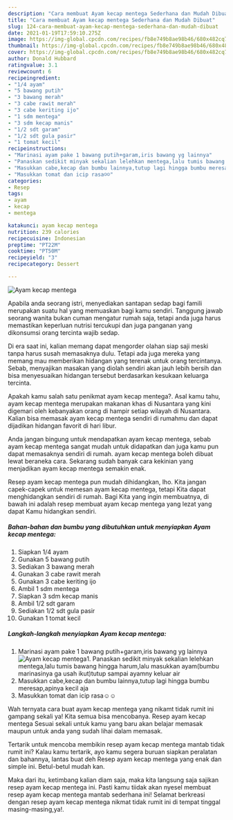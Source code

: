 ```yaml
---
description: "Cara membuat Ayam kecap mentega Sederhana dan Mudah Dibuat"
title: "Cara membuat Ayam kecap mentega Sederhana dan Mudah Dibuat"
slug: 124-cara-membuat-ayam-kecap-mentega-sederhana-dan-mudah-dibuat
date: 2021-01-19T17:59:10.275Z
image: https://img-global.cpcdn.com/recipes/fb8e749b8ae98b46/680x482cq70/ayam-kecap-mentega-foto-resep-utama.jpg
thumbnail: https://img-global.cpcdn.com/recipes/fb8e749b8ae98b46/680x482cq70/ayam-kecap-mentega-foto-resep-utama.jpg
cover: https://img-global.cpcdn.com/recipes/fb8e749b8ae98b46/680x482cq70/ayam-kecap-mentega-foto-resep-utama.jpg
author: Donald Hubbard
ratingvalue: 3.1
reviewcount: 6
recipeingredient:
- "1/4 ayam"
- "5 bawang putih"
- "3 bawang merah"
- "3 cabe rawit merah"
- "3 cabe keriting ijo"
- "1 sdm mentega"
- "3 sdm kecap manis"
- "1/2 sdt garam"
- "1/2 sdt gula pasir"
- "1 tomat kecil"
recipeinstructions:
- "Marinasi ayam pake 1 bawang putih+garam,iris bawang yg lainnya"
- "Panaskan sedikit minyak sekalian lelehkan mentega,lalu tumis bawang hingga harum,lalu masukkan ayam(bumbu marinasinya ga usah ikut)tutup sampai ayamny keluar air"
- "Masukkan cabe,kecap dan bumbu lainnya,tutup lagi hingga bumbu meresap,apinya kecil aja"
- "Masukkan tomat dan icip rasa☺️☺️"
categories:
- Resep
tags:
- ayam
- kecap
- mentega

katakunci: ayam kecap mentega 
nutrition: 239 calories
recipecuisine: Indonesian
preptime: "PT22M"
cooktime: "PT50M"
recipeyield: "3"
recipecategory: Dessert

---
```



![Ayam kecap mentega](https://img-global.cpcdn.com/recipes/fb8e749b8ae98b46/680x482cq70/ayam-kecap-mentega-foto-resep-utama.jpg)

Apabila anda seorang istri, menyediakan santapan sedap bagi famili merupakan suatu hal yang memuaskan bagi kamu sendiri. Tanggung jawab seorang  wanita bukan cuman mengatur rumah saja, tetapi anda juga harus memastikan keperluan nutrisi tercukupi dan juga panganan yang dikonsumsi orang tercinta wajib sedap.

Di era  saat ini, kalian memang dapat mengorder olahan siap saji meski tanpa harus susah memasaknya dulu. Tetapi ada juga mereka yang memang mau memberikan hidangan yang terenak untuk orang tercintanya. Sebab, menyajikan masakan yang diolah sendiri akan jauh lebih bersih dan bisa menyesuaikan hidangan tersebut berdasarkan kesukaan keluarga tercinta. 



Apakah kamu salah satu penikmat ayam kecap mentega?. Asal kamu tahu, ayam kecap mentega merupakan makanan khas di Nusantara yang kini digemari oleh kebanyakan orang di hampir setiap wilayah di Nusantara. Kalian bisa memasak ayam kecap mentega sendiri di rumahmu dan dapat dijadikan hidangan favorit di hari libur.

Anda jangan bingung untuk mendapatkan ayam kecap mentega, sebab ayam kecap mentega sangat mudah untuk didapatkan dan juga kamu pun dapat memasaknya sendiri di rumah. ayam kecap mentega boleh dibuat lewat beraneka cara. Sekarang sudah banyak cara kekinian yang menjadikan ayam kecap mentega semakin enak.

Resep ayam kecap mentega pun mudah dihidangkan, lho. Kita jangan capek-capek untuk memesan ayam kecap mentega, tetapi Kita dapat menghidangkan sendiri di rumah. Bagi Kita yang ingin membuatnya, di bawah ini adalah resep membuat ayam kecap mentega yang lezat yang dapat Kamu hidangkan sendiri.

<!--inarticleads1-->

##### Bahan-bahan dan bumbu yang dibutuhkan untuk menyiapkan Ayam kecap mentega:

1. Siapkan 1/4 ayam
1. Gunakan 5 bawang putih
1. Sediakan 3 bawang merah
1. Gunakan 3 cabe rawit merah
1. Gunakan 3 cabe keriting ijo
1. Ambil 1 sdm mentega
1. Siapkan 3 sdm kecap manis
1. Ambil 1/2 sdt garam
1. Sediakan 1/2 sdt gula pasir
1. Gunakan 1 tomat kecil




<!--inarticleads2-->

##### Langkah-langkah menyiapkan Ayam kecap mentega:

1. Marinasi ayam pake 1 bawang putih+garam,iris bawang yg lainnya
<img src="https://img-global.cpcdn.com/steps/28940905e8dd33ce/160x128cq70/ayam-kecap-mentega-langkah-memasak-1-foto.jpg" alt="Ayam kecap mentega">1. Panaskan sedikit minyak sekalian lelehkan mentega,lalu tumis bawang hingga harum,lalu masukkan ayam(bumbu marinasinya ga usah ikut)tutup sampai ayamny keluar air
1. Masukkan cabe,kecap dan bumbu lainnya,tutup lagi hingga bumbu meresap,apinya kecil aja
1. Masukkan tomat dan icip rasa☺️☺️




Wah ternyata cara buat ayam kecap mentega yang nikamt tidak rumit ini gampang sekali ya! Kita semua bisa mencobanya. Resep ayam kecap mentega Sesuai sekali untuk kamu yang baru akan belajar memasak maupun untuk anda yang sudah lihai dalam memasak.

Tertarik untuk mencoba membikin resep ayam kecap mentega mantab tidak rumit ini? Kalau kamu tertarik, ayo kamu segera buruan siapkan peralatan dan bahannya, lantas buat deh Resep ayam kecap mentega yang enak dan simple ini. Betul-betul mudah kan. 

Maka dari itu, ketimbang kalian diam saja, maka kita langsung saja sajikan resep ayam kecap mentega ini. Pasti kamu tiidak akan nyesel membuat resep ayam kecap mentega mantab sederhana ini! Selamat berkreasi dengan resep ayam kecap mentega nikmat tidak rumit ini di tempat tinggal masing-masing,ya!.

